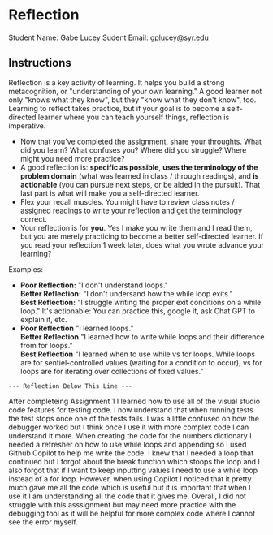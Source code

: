 # Reflection

Student Name:  Gabe Lucey
Sudent Email:  gplucey@syr.edu

## Instructions

Reflection is a key activity of learning. It helps you build a strong metacognition, or "understanding of your own learning." A good learner not only "knows what they know", but they "know what they don't know", too. Learning to reflect takes practice, but if your goal is to become a self-directed learner where you can teach yourself things, reflection is imperative.

- Now that you've completed the assignment, share your throughts. What did you learn? What confuses you? Where did you struggle? Where might you need more practice?
- A good reflection is: **specific as possible**,  **uses the terminology of the problem domain** (what was learned in class / through readings), and **is actionable** (you can pursue next steps, or be aided in the pursuit). That last part is what will make you a self-directed learner.
- Flex your recall muscles. You might have to review class notes / assigned readings to write your reflection and get the terminology correct.
- Your reflection is for **you**. Yes I make you write them and I read them, but you are merely practicing to become a better self-directed learner. If you read your reflection 1 week later, does what you wrote advance your learning?

Examples:

- **Poor Reflection:**  "I don't understand loops."   
**Better Reflection:** "I don't undersand how the while loop exits."   
**Best Reflection:** "I struggle writing the proper exit conditions on a while loop." It's actionable: You can practice this, google it, ask Chat GPT to explain it, etc. 
-  **Poor Reflection** "I learned loops."   
**Better Reflection** "I learned how to write while loops and their difference from for loops."   
**Best Reflection** "I learned when to use while vs for loops. While loops are for sentiel-controlled values (waiting for a condition to occur), vs for loops are for iterating over collections of fixed values."

`--- Reflection Below This Line ---`

After completeing Assignment 1 I learned how to use all of the visual studio code features for testing code. I now understand that when running tests the test stops once one of the tests fails. I was a little confused on how the debugger worked but I think once I use it with more complex code I can understand it more. When creating the code for the numbers dictionary I needed a refresher on how to use while loops and appending so I used Github Copilot to help me write the code. I knew that I needed a loop that continued but I forgot about the break function which stoops the loop and I also forgot that if I want to keep inputting values I need to use a while loop instead of a for loop. However, when using Copilot I noticed that it pretty much gave me all the code which is useful but it is important that when I use it I am understanding all the code that it gives me. Overall, I did not struggle with this asssignment but may need more practice with the debugging tool as it will be helpful for more complex code where I cannot see the error myself.

